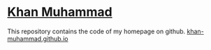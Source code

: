 # [Khan Muhammad](https://khan-muhammad.github.io)
This repository contains the code of my homepage on github.
[khan-muhammad.github.io](https://khan-muhammad.github.io)
